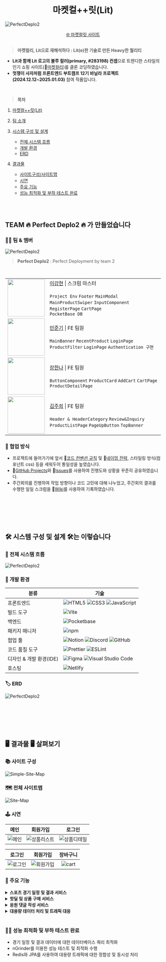 <div align="center">
   <h1>마켓컬++릿(Lit) </h1>
</div>

![PerfectDeplo2](./public/readme/introduce-project.webp)

<div align="center">

<a href="https://marketkalit2th.netlify.app/">🌐 마켓컬릿 사이트</a>
<br><br>

</div>

> **마켓컬리, Lit으로 재해석하다 : Lit(e)한 기술로 만든 Heavy한 퀄리티**

- **Lit과 함께 Lit 로고의 블루 컬러(primary, #283198) 컨셉**으로 트렌디한 스타일의 인기 쇼핑 사이트(🔗[마켓컬리](https://www.kurly.com/main))를 클론 코딩하였습니다.
- **멋쟁이 사자처럼 프론트엔드 부트캠프 12기 바닐라 프로젝트(2024.12.12~2025.01.03)** 참여 작품입니다.

<br>

> **목차**

1. [마켓컬++릿(Lit)](#)
2. [팀 소개](#team-🔥-perfect-deplo2-🔥-가-만들었습니다)
3. [시스템 구성 및 설계](#🛠️-시스템-구성-및-설계-🛠️는-이렇습니다)
   - [전체 시스템 흐름](#🔄-전체-시스템-흐름)
   - [개발 환경](#🚀-개발-환경)
   - [ERD](#🏷️-erd)
4. [결과물](#🖥️-결과물-🖥️-살펴보기)

   - [사이트구성/사이트맵](#🗺️-사이트맵)
   - [시연](#🕹️-시연)
   - [주요 기능](#🎯-주요-기능)
   - [성능 최적화 및 부하 테스트 완료](#🕵️‍♂️-성능-최적화-및-부하-테스트-완료)

<br>
<br>

## TEAM 🔥 Perfect Deplo2 🔥 가 만들었습니다

### 👩‍💻 팀 & 멤버

![PerfectDeplo2](./public/readme/perfect-deplo2.webp)

> **Perfect Deplo2** : Perfect Deployment by team 2

<br>

<table width="100%">
    <tr>
        <td align="center">
            <img height="120px" width="120px" src="https://avatars.githubusercontent.com/u/61653740?v=4"/>
        </td>
        <td>
            <a href="https://github.com/llhyeon">이강현</a> | 스크럼 마스터 <br> <br></code>  <code>Project Env</code> <code>Footer</code> <code>MainModal</code> <code>MainProductSwiper</code> <code>InputComponent</code> <code>RegisterPage</code>
            <code>CartPage</code> <br> <code>PocketBase DB</code>
        </td>
    </tr>
    <tr>
        <td align="center">
            <img height="120px" width="120px" src="https://avatars.githubusercontent.com/u/61653740?v=4"/>
        </td>
        <td >
            <a href="https://github.com/wnsrl7250">민준기</a> | FE 팀원 <br> <br></code>  <code>MainBanner</code> <code>RecentProduct</code> <code>LoginPage</code> <code>ProductFilter</code> <code>LoginPage</code> <code>Authentication 구현</code>
        </td>
    </tr>
    <tr>
        <td align="center">
            <img height="120px" width="120px" src="https://avatars.githubusercontent.com/u/61653740?v=4"/>
        </td>
        <td >
            <a href="https://github.com/Hanna-Jeanne">장한나</a> | FE 팀원 <br> <br></code>  <code>ButtonComponent</code> <code>ProductCard</code> <code>AddCart</code> <code>CartPage</code> <code>ProductDetailPage</code>
        </td>
    </tr>
    <tr>
        <td align="center">
            <img height="120px" width="120px" src="https://avatars.githubusercontent.com/u/61653740?v=4"/>
        </td>
        <td >
            <a href="https://github.com/31blue">김주희</a> | FE 팀원 <br> <br></code>  <code>Header & HeaderCategory</code> <code>Review&Inquiry</code> <code>ProductListPage</code> <code>PageUpButton</code> <code>TopBanner</code>
        </td>
    </tr>
</table>

### 🤝 협업 방식

- 프로젝트에 들어가기에 앞서 🔗[코드 컨벤션 규칙](https://github.com/FRONTENDBOOTCAMP-12th/MarketKarly-2th/wiki/Convention) 및 🔗[네이밍 전략](https://github.com/FRONTENDBOOTCAMP-12th/MarketKarly-2th/wiki/%EB%84%A4%EC%9D%B4%EB%B0%8D-%EC%A0%84%EB%9E%B5), 스타일링 방식(컴포넌트 css) 등을 세워두어 통일성을 높였습니다.
- 🔗[GitHub Projects](https://github.com/orgs/FRONTENDBOOTCAMP-12th/projects/5)와 🔗[Issues](https://github.com/FRONTENDBOOTCAMP-12th/MarketKarly-2th/issues)를 사용하여 진행도와 상황을 꾸준히 공유하였습니다.
- 주간회의를 진행하여 작업 방향이나 코드 고민에 대해 나누었고, 주간회의 결과를 수행한 일일 스크럼을 🔗[Wiki](https://github.com/FRONTENDBOOTCAMP-12th/MarketKarly-2th/wiki)를 사용하여 기록하였습니다.

<br>
<br>
<br>
<br>
<br>

## 🛠️ 시스템 구성 및 설계 🛠️는 이렇습니다

### 🔄 전체 시스템 흐름

![PerfectDeplo2](./public/readme/system-architecture.webp)

### 🚀 개발 환경

| 분류                    | 기술                                                                                                                                                                                                                                                                                                                 |
| ----------------------- | -------------------------------------------------------------------------------------------------------------------------------------------------------------------------------------------------------------------------------------------------------------------------------------------------------------------- |
| 프론트엔드              | ![HTML5](https://img.shields.io/badge/HTML5-E34F26?style=for-the-badge&logo=HTML5&logoColor=white) ![CSS3](https://img.shields.io/badge/CSS3-1572B6?style=for-the-badge&logo=CSS3&logoColor=white) ![JavaScript](https://img.shields.io/badge/JavaScript-F7DF1E?style=for-the-badge&logo=JavaScript&logoColor=black) |
| 빌드 도구               | ![Vite](https://img.shields.io/badge/Vite-646CFF?style=for-the-badge&logo=vite&logoColor=white)                                                                                                                                                                                                                      |
| 백엔드                  | ![Pocketbase](https://img.shields.io/badge/Pocketbase-009688?style=for-the-badge&logo=databricks&logoColor=white)                                                                                                                                                                                                    |
| 패키지 매니저           | ![npm](https://img.shields.io/badge/npm-CB3837?style=for-the-badge&logo=npm&logoColor=white)                                                                                                                                                                                                                         |
| 협업 툴                 | ![Notion](https://img.shields.io/badge/Notion-000000?style=for-the-badge&logo=notion&logoColor=white) ![Discord](https://img.shields.io/badge/Discord-5865F2?style=for-the-badge&logo=discord&logoColor=white) ![GitHub](https://img.shields.io/badge/GitHub-181717?style=for-the-badge&logo=github&logoColor=white) |
| 코드 품질 도구          | ![Prettier](https://img.shields.io/badge/Prettier-F7B93E?style=for-the-badge&logo=prettier&logoColor=white) ![ESLint](https://img.shields.io/badge/ESLint-4B32C3?style=for-the-badge&logo=eslint&logoColor=white)                                                                                                    |
| 디자인 & 개발 환경(IDE) | ![Figma](https://img.shields.io/badge/Figma-F24E1E?style=for-the-badge&logo=figma&logoColor=white) ![Visual Studio Code](https://img.shields.io/badge/Vscode-007ACC?style=for-the-badge&logo=visualstudiocode&logoColor=white)                                                                                       |
| 호스팅                  | ![Netlify](https://img.shields.io/badge/Netlify-00C7B7?style=for-the-badge&logo=netlify&logoColor=white)                                                                                                                                                                                                             |

### 🏷️ ERD

![PerfectDeplo2](./public/readme/erd.webp)

<br>
<br>
<br>
<br>
<br>

## 🖥️ 결과물 🖥️ 살펴보기

### 📚 사이트 구성

![Simple-Site-Map](./public/readme/simple-site-map.webp)

### 🗺️ 전체 사이트맵

![Site-Map](./public/readme/site-map.webp)

### 🕹️ 시연

|                                              메인                                              |                                           회원가입                                           |                                           로그인                                           |
| :--------------------------------------------------------------------------------------------: | :------------------------------------------------------------------------------------------: | :----------------------------------------------------------------------------------------: |
| ![메인](https://github.com/user-attachments/assets/f211de18-782f-4449-960f-66186f3277a0) | ![상품리스트](https://github.com/user-attachments/assets/6d5db004-cf3c-4358-9fcd-5e1c77779bc2) | ![상품디테일](https://github.com/user-attachments/assets/cc9989ae-2382-4203-8e87-65e86fc69fbb) |

|                                           로그인                                           |                                           회원가입                                            |                                              장바구니                                              |
| :------------------------------------------------------------------------------------------: | :--------------------------------------------------------------------------------------------: | :-------------------------------------------------------------------------------------------------: |
| ![로그인](https://github.com/user-attachments/assets/b6d022c7-981b-46fd-a6d2-7521a19a494f) | ![회원가입](https://github.com/user-attachments/assets/8ffa7eef-1ad5-48d5-9567-776c64a91697) | ![cart](https://github.com/user-attachments/assets/0d2125cb-1a21-448f-9596-442e158f0c16) |

### 🎯 주요 기능

<details><summary style="font-weight: bold; font-size: 14px;">스포츠 경기 일정 및 결과 서비스</summary>

- 기능 설명: 사용자는 축구, 농구, 야구 경기의 일정과 결과를 확인할 수 있습니다. 이 데이터는 Rapid API를 통해 가져오며, DB에 저장됩니다.
- 데이터 업데이트: Scheduler를 활용해 15분마다 경기 결과 데이터를 업데이트합니다. 이는 Timezone 및 API 호출 제한을 고려한 결정입니다.
- 스케일 아웃: 서버의 확장성을 고려하여, 필요시 Scheduler를 별도의 서비스로 분리하여 이벤트를 처리할 수 있도록 계획하였습니다.
- 사용자 상호 작용: 각 경기 일정에 대해 사용자가 댓글을 달 수 있는 기능을 제공합니다.
<br><br>
</details>

<details><summary style="font-weight: bold; font-size: 14px;">핫딜 및 상품 구매 서비스
</summary>

- 상품 제공: 스포츠 유니폼, 사인볼, 기념품 등 다양한 상품을 판매합니다.
- 기능: 상품 검색, 리뷰 확인, 장바구니 기능을 포함합니다.
- 특별 행사 및 할인: 사용자에게 최상의 거래를 제공하기 위해 특별 행사 및 할인 정보를 제공합니다.
- 성능 최적화: Redis Sorted Set을 사용해 대용량 트래픽 처리를 계획하고 있으며, 동시성 문제는 비관적 락을 통해 해결할 예정입니다.<br><br>
</details>

<details><summary style="font-weight: bold; font-size: 14px;">응원 댓글 작성 서비스
</summary>

- WebSocket방식 : 사용자는 각 경기에 대해 응원 댓글을 작성할 수 있으며, 댓글은 WebSocket 방식을 통해 실시간으로 갱신됩니다.<br><br>
</details>

<details><summary style="font-weight: bold; font-size: 14px;">대용량 데이터 처리 및 트래픽 대응
</summary>

- 데이터베이스 설계: 경기 일정, 결과, 사용자 댓글 등의 대용량 데이터를 효율적으로 처리하기 위해 최적화된 데이터베이스 설계를 적용합니다.
- 최적화 전략: 데이터베이스 쿼리 최적화, 캐싱 전략, 데이터 파티셔닝을 통해 빠른 데이터 처리 속도를 보장합니다.
- 스케일링 및 로드 밸런싱: 스포츠 이벤트 중 발생하는 급격한 트래픽 증가에 대응하기 위해 확장 가능한 서버 구조를 설계하고, 로드 밸런싱 및 오토 스케일링 전략을 채택합니다.
- 성능 테스트: nGrinder를 이용한 부하테스트 및 최적화를 통해 100~300만 건의 댓글 데이터 처리를 위한 성능을 확보합니다.실시간으로 갱신됩니다.<br><br>
</details>
<br>

### 🕵️‍♂️ 성능 최적화 및 부하 테스트 완료

- 경기 일정 및 결과 데이터에 대한 데이터베이스 쿼리 최적화<br>
- nGrinder를 이용한 성능 테스트 및 최적화 수행<br>
- Redis와 JPA를 사용하여 대용량 트래픽에 대한 정합성 및 동시성 처리
